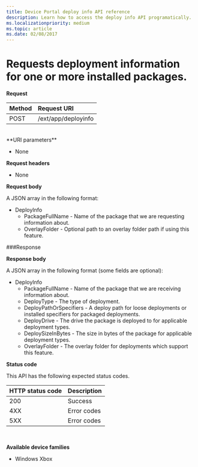 ```yaml
---
title: Device Portal deploy info API reference
description: Learn how to access the deploy info API programatically.
ms.localizationpriority: medium
ms.topic: article
ms.date: 02/08/2017
---
```

# Requests deployment information for one or more installed packages.

**Request**

Method      | Request URI
:------     | :------
POST | /ext/app/deployinfo
<br />
**URI parameters**

 - None

**Request headers**

- None

**Request body**

A JSON array in the following format:

* DeployInfo
  * PackageFullName - Name of the package that we are requesting information about.
  * OverlayFolder - Optional path to an overlay folder path if using this feature.

###Response

**Response body**

A JSON array in the following format (some fields are optional):

* DeployInfo
  * PackageFullName - Name of the package that we are receiving information about.
  * DeployType - The type of deployment.
  * DeployPathOrSpecifiers - A deploy path for loose deployments or installed specifiers for packaged deployments.
  * DeployDrive - The drive the package is deployed to for applicable deployment types.
  * DeploySizeInBytes - The size in bytes of the package for applicable deployment types.
  * OverlayFolder - The overlay folder for deployments which support this feature.

**Status code**

This API has the following expected status codes.

HTTP status code      | Description
:------     | :-----
200 | Success
4XX | Error codes
5XX | Error codes
<br />

**Available device families**

* Windows Xbox